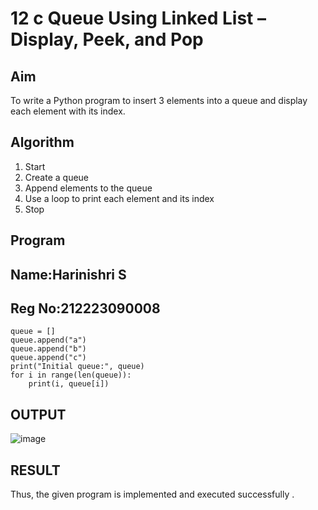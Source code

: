 # 12 c Queue Using Linked List – Display, Peek, and Pop

## Aim

To write a Python program to insert 3 elements into a queue and display each element with its index.

## Algorithm

1. Start  
2. Create a queue  
3. Append elements to the queue  
4. Use a loop to print each element and its index  
5. Stop

## Program
## Name:Harinishri S
## Reg No:212223090008

```
queue = []
queue.append("a")
queue.append("b")
queue.append("c")
print("Initial queue:", queue)
for i in range(len(queue)):
    print(i, queue[i])
```

## OUTPUT
![image](https://github.com/user-attachments/assets/99042a98-6686-4e78-96de-a0a57950656a)


## RESULT
Thus, the given program is implemented and executed successfully .



